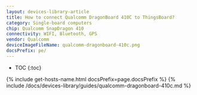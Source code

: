 ```yaml
---
layout: devices-library-article
title: How to connect Qualcomm DragonBoard 410C to ThingsBoard?
category: Single-board computers
chip: Qualcomm SnapDragon 410
connectivity: WIFI, Bluetooth, GPS
vendor: Qualcomm
deviceImageFileName: qualcomm-dragonboard-410c.png
docsPrefix: pe/
---
```



* TOC
{:toc}

{% include get-hosts-name.html docsPrefix=page.docsPrefix %}
{% include /docs/devices-library/guides/qualcomm-dragonboard-410c.md %}